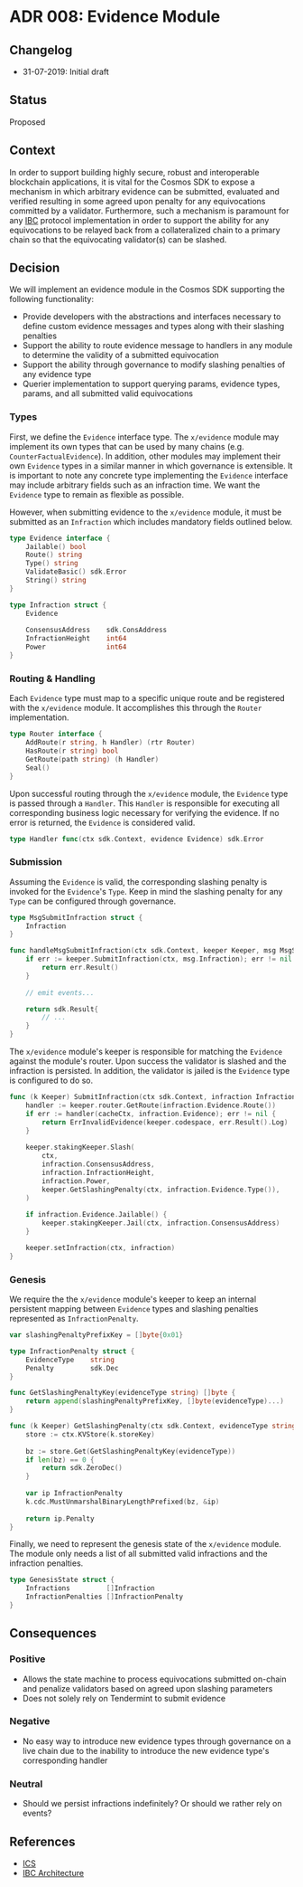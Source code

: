 # ADR 008: Evidence Module

## Changelog

- 31-07-2019: Initial draft

## Status

Proposed

## Context

In order to support building highly secure, robust and interoperable blockchain
applications, it is vital for the Cosmos SDK to expose a mechanism in which arbitrary
evidence can be submitted, evaluated and verified resulting in some agreed upon
penalty for any equivocations committed by a validator. Furthermore, such a
mechanism is paramount for any [IBC](https://github.com/cosmos/ics/blob/master/ibc/1_IBC_ARCHITECTURE.md)
protocol implementation in order to support the ability for any equivocations to
be relayed back from a collateralized chain to a primary chain so that the
equivocating validator(s) can be slashed.

## Decision

We will implement an evidence module in the Cosmos SDK supporting the following
functionality:

- Provide developers with the abstractions and interfaces necessary to define
custom evidence messages and types along with their slashing penalties
- Support the ability to route evidence message to handlers in any module to
 determine the validity of a submitted equivocation
- Support the ability through governance to modify slashing penalties of any
evidence type
- Querier implementation to support querying params, evidence types, params, and
all submitted valid equivocations

### Types

First, we define the `Evidence` interface type. The `x/evidence` module may implement
its own types that can be used by many chains (e.g. `CounterFactualEvidence`).
In addition, other modules may implement their own `Evidence` types in a similar
manner in which governance is extensible. It is important to note any concrete 
type implementing the `Evidence` interface may include arbitrary fields such as
an infraction time. We want the `Evidence` type to remain as flexible
as possible.

However, when submitting evidence to the `x/evidence` module, it must be submitted
as an `Infraction` which includes mandatory fields outlined below.
 
```go
type Evidence interface {
	Jailable() bool
	Route() string
	Type() string
	ValidateBasic() sdk.Error
	String() string
}

type Infraction struct {
	Evidence
	
	ConsensusAddress    sdk.ConsAddress
	InfractionHeight    int64
	Power               int64
}
```

### Routing & Handling

Each `Evidence` type must map to a specific unique route and be registered with
the `x/evidence` module. It accomplishes this through the `Router` implementation. 

```go
type Router interface {
	AddRoute(r string, h Handler) (rtr Router)
	HasRoute(r string) bool
	GetRoute(path string) (h Handler)
	Seal()
}
```

Upon successful routing through the `x/evidence` module, the `Evidence` type
is passed through a `Handler`. This `Handler` is responsible for executing all
corresponding business logic necessary for verifying the evidence. If no error
is returned, the `Evidence` is considered valid.

```go
type Handler func(ctx sdk.Context, evidence Evidence) sdk.Error
```

### Submission

Assuming the `Evidence` is valid, the corresponding slashing penalty is invoked
for the `Evidence`'s `Type`. Keep in mind the slashing penalty for any `Type` can
be configured through governance.

```go
type MsgSubmitInfraction struct {
	Infraction
}

func handleMsgSubmitInfraction(ctx sdk.Context, keeper Keeper, msg MsgSubmitEvidence) sdk.Result {
	if err := keeper.SubmitInfraction(ctx, msg.Infraction); err != nil {
		return err.Result()
	}
    
	// emit events...

	return sdk.Result{ 
		// ...
	}
}
```

The `x/evidence` module's keeper is responsible for matching the `Evidence` against
the module's router. Upon success the validator is slashed and the infraction is
persisted. In addition, the validator is jailed is the `Evidence` type is configured
to do so. 

```go
func (k Keeper) SubmitInfraction(ctx sdk.Context, infraction Infraction) sdk.Error {
	handler := keeper.router.GetRoute(infraction.Evidence.Route())
	if err := handler(cacheCtx, infraction.Evidence); err != nil {
		return ErrInvalidEvidence(keeper.codespace, err.Result().Log)
	}
	
	keeper.stakingKeeper.Slash(
		ctx,
		infraction.ConsensusAddress, 
		infraction.InfractionHeight, 
		infraction.Power, 
		keeper.GetSlashingPenalty(ctx, infraction.Evidence.Type()),
	)
	
	if infraction.Evidence.Jailable() {
		keeper.stakingKeeper.Jail(ctx, infraction.ConsensusAddress)
	}

	keeper.setInfraction(ctx, infraction)
}
```

### Genesis

We require the the `x/evidence` module's keeper to keep an internal persistent
mapping between `Evidence` types and slashing penalties represented as `InfractionPenalty`.

```go
var slashingPenaltyPrefixKey = []byte{0x01}

type InfractionPenalty struct {
	EvidenceType    string
	Penalty         sdk.Dec
}

func GetSlashingPenaltyKey(evidenceType string) []byte {
	return append(slashingPenaltyPrefixKey, []byte(evidenceType)...)
}

func (k Keeper) GetSlashingPenalty(ctx sdk.Context, evidenceType string) sdk.Dec {
	store := ctx.KVStore(k.storeKey)
	
	bz := store.Get(GetSlashingPenaltyKey(evidenceType))
	if len(bz) == 0 {
		return sdk.ZeroDec()
	}
	
	var ip InfractionPenalty
	k.cdc.MustUnmarshalBinaryLengthPrefixed(bz, &ip)
	
	return ip.Penalty
}
```

Finally, we need to represent the genesis state of the `x/evidence` module. The
module only needs a list of all submitted valid infractions and the infraction
penalties.

```go
type GenesisState struct {
	Infractions         []Infraction
	InfractionPenalties []InfractionPenalty
}
```

## Consequences

### Positive

- Allows the state machine to process equivocations submitted on-chain and penalize
validators based on agreed upon slashing parameters
- Does not solely rely on Tendermint to submit evidence

### Negative

- No easy way to introduce new evidence types through governance on a live chain
due to the inability to introduce the new evidence type's corresponding handler

### Neutral

- Should we persist infractions indefinitely? Or should we rather rely on events?

## References

- [ICS](https://github.com/cosmos/ics)
- [IBC Architecture](https://github.com/cosmos/ics/blob/master/ibc/1_IBC_ARCHITECTURE.md)
